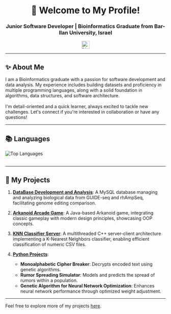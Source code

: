 <h1 align="center">🌟 Welcome to My Profile!</h1>
<h3 align="center">Junior Software Developer | Bioinformatics Graduate from Bar-Ilan University, Israel</h3>

<div align="center">
  <a href="https://www.linkedin.com/in/reut-lev-55509b250/" target="_blank">
    <img src="https://img.shields.io/static/v1?message=LinkedIn&logo=linkedin&label=myprofile&color=0077B5&logoColor=white&labelColor=&style=for-the-badge" height="25" alt="LinkedIn logo" />
  </a>
</div>

---

<h2 align="left">✨ About Me</h2>
<p align="left">
  I am a Bioinformatics graduate with a passion for software development and data analysis. My experience includes building datasets and proficiency in multiple programming languages, along with a solid foundation in algorithms, data structures, and software architecture.  
  <br><br>
  I'm detail-oriented and a quick learner, always excited to tackle new challenges. Let's connect if you're interested in collaboration or have any questions!
</p>

---

<h2 align="left">📚 Languages</h2>
<div align="left">
  <img src="https://github-readme-stats.vercel.app/api/top-langs/?username=reutlev98&layout=compact&hide=html,css&hide_progress=true&bg_color=0d1117&title_color=ff69b4&text_color=ffffff&icon_color=79ff97&border_color=ffffff&hide_title=true&hide_border=true" alt="Top Languages">


</div>

<br>

---

<h2 align="left">🚀 My Projects</h2>

1. **[DataBase Development and Analysis](https://github.com/reutlev98/CRISPR-Database-Development-Analysis-Project.git)**: A MySQL database managing and analyzing biological data from GUIDE-seq and rhAmpSeq, facilitating genome editing comparison.

2. **[Arkanoid Arcade Game](https://github.com/reutlev98/Arkanoid-Game.git)**: A Java-based Arkanoid game, integrating classic gameplay with modern design principles, showcasing OOP concepts.

3. **[KNN Classifier Server](https://github.com/reutlev98/KNN-Classifier-Server.git)**: A multithreaded C++ server-client architecture implementing a K-Nearest Neighbors classifier, enabling efficient classification of numeric CSV files.

4. **[Python Projects](https://github.com/reutlev98?tab=repositories)**:  
   - **Monoalphabetic Cipher Breaker**: Decrypts encoded text using genetic algorithms.  
   - **Rumor Spreading Simulator**: Models and predicts the spread of rumors within a population.  
   - **Genetic Algorithm for Neural Network Optimization**: Enhances neural network performance through optimized weight adjustment.

---

Feel free to explore more of my projects [here](https://github.com/reutlev98?tab=repositories).
